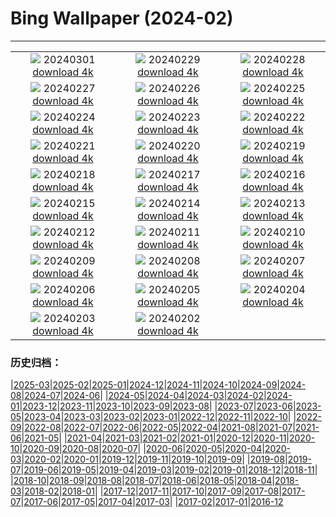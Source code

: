 # Bing Wallpaper (2024-02)
**************
| | | |
| :----: | :----: | :----: |
| ![](https://www.bing.com/th?id=OHR.Schmetterlingswiese_DE-DE0613438088_1920x1080.jpg) 20240301 [download 4k](https://www.bing.com/th?id=OHR.Schmetterlingswiese_DE-DE0613438088_UHD.jpg) | ![](https://www.bing.com/th?id=OHR.LeapingSquirrel_DE-DE7623766811_1920x1080.jpg) 20240229 [download 4k](https://www.bing.com/th?id=OHR.LeapingSquirrel_DE-DE7623766811_UHD.jpg) | ![](https://www.bing.com/th?id=OHR.BamburghCastleUK_DE-DE7368019020_1920x1080.jpg) 20240228 [download 4k](https://www.bing.com/th?id=OHR.BamburghCastleUK_DE-DE7368019020_UHD.jpg) |
| ![](https://www.bing.com/th?id=OHR.PolarBearCubs_DE-DE7089509348_1920x1080.jpg) 20240227 [download 4k](https://www.bing.com/th?id=OHR.PolarBearCubs_DE-DE7089509348_UHD.jpg) | ![](https://www.bing.com/th?id=OHR.GrandCanyonWinter_DE-DE6805018652_1920x1080.jpg) 20240226 [download 4k](https://www.bing.com/th?id=OHR.GrandCanyonWinter_DE-DE6805018652_UHD.jpg) | ![](https://www.bing.com/th?id=OHR.MtPrevostDuncan_DE-DE5893806279_1920x1080.jpg) 20240225 [download 4k](https://www.bing.com/th?id=OHR.MtPrevostDuncan_DE-DE5893806279_UHD.jpg) |
| ![](https://www.bing.com/th?id=OHR.HanselGretelHouse_DE-DE6769523400_1920x1080.jpg) 20240224 [download 4k](https://www.bing.com/th?id=OHR.HanselGretelHouse_DE-DE6769523400_UHD.jpg) | ![](https://www.bing.com/th?id=OHR.HaghartsinMonastery_DE-DE6295908879_1920x1080.jpg) 20240223 [download 4k](https://www.bing.com/th?id=OHR.HaghartsinMonastery_DE-DE6295908879_UHD.jpg) | ![](https://www.bing.com/th?id=OHR.FrozenSoapBubble_DE-DE1646022530_1920x1080.jpg) 20240222 [download 4k](https://www.bing.com/th?id=OHR.FrozenSoapBubble_DE-DE1646022530_UHD.jpg) |
| ![](https://www.bing.com/th?id=OHR.YosemiteFirefall_DE-DE4800433927_1920x1080.jpg) 20240221 [download 4k](https://www.bing.com/th?id=OHR.YosemiteFirefall_DE-DE4800433927_UHD.jpg) | ![](https://www.bing.com/th?id=OHR.PeakDistrictNP_DE-DE4372136028_1920x1080.jpg) 20240220 [download 4k](https://www.bing.com/th?id=OHR.PeakDistrictNP_DE-DE4372136028_UHD.jpg) | ![](https://www.bing.com/th?id=OHR.CarnavalTenerife_DE-DE3563683527_1920x1080.jpg) 20240219 [download 4k](https://www.bing.com/th?id=OHR.CarnavalTenerife_DE-DE3563683527_UHD.jpg) |
| ![](https://www.bing.com/th?id=OHR.DominicaWhales_DE-DE9056542872_1920x1080.jpg) 20240218 [download 4k](https://www.bing.com/th?id=OHR.DominicaWhales_DE-DE9056542872_UHD.jpg) | ![](https://www.bing.com/th?id=OHR.LakeDolomites_DE-DE3348859489_1920x1080.jpg) 20240217 [download 4k](https://www.bing.com/th?id=OHR.LakeDolomites_DE-DE3348859489_UHD.jpg) | ![](https://www.bing.com/th?id=OHR.BackyardBird_DE-DE3770277310_1920x1080.jpg) 20240216 [download 4k](https://www.bing.com/th?id=OHR.BackyardBird_DE-DE3770277310_UHD.jpg) |
| ![](https://www.bing.com/th?id=OHR.BerlinalePalast_DE-DE2536739383_1920x1080.jpg) 20240215 [download 4k](https://www.bing.com/th?id=OHR.BerlinalePalast_DE-DE2536739383_UHD.jpg) | ![](https://www.bing.com/th?id=OHR.BowingCrane_DE-DE6578691031_1920x1080.jpg) 20240214 [download 4k](https://www.bing.com/th?id=OHR.BowingCrane_DE-DE6578691031_UHD.jpg) | ![](https://www.bing.com/th?id=OHR.MarignyBeads_DE-DE5830440814_1920x1080.jpg) 20240213 [download 4k](https://www.bing.com/th?id=OHR.MarignyBeads_DE-DE5830440814_UHD.jpg) |
| ![](https://www.bing.com/th?id=OHR.GiantTortoise_DE-DE4591798432_1920x1080.jpg) 20240212 [download 4k](https://www.bing.com/th?id=OHR.GiantTortoise_DE-DE4591798432_UHD.jpg) | ![](https://www.bing.com/th?id=OHR.FolegandrosGreece_DE-DE3993128464_1920x1080.jpg) 20240211 [download 4k](https://www.bing.com/th?id=OHR.FolegandrosGreece_DE-DE3993128464_UHD.jpg) | ![](https://www.bing.com/th?id=OHR.ChinaDragon_DE-DE3426075443_1920x1080.jpg) 20240210 [download 4k](https://www.bing.com/th?id=OHR.ChinaDragon_DE-DE3426075443_UHD.jpg) |
| ![](https://www.bing.com/th?id=OHR.PegadungRocks_DE-DE2295980114_1920x1080.jpg) 20240209 [download 4k](https://www.bing.com/th?id=OHR.PegadungRocks_DE-DE2295980114_UHD.jpg) | ![](https://www.bing.com/th?id=OHR.MtHoodOregon_DE-DE1892795022_1920x1080.jpg) 20240208 [download 4k](https://www.bing.com/th?id=OHR.MtHoodOregon_DE-DE1892795022_UHD.jpg) | ![](https://www.bing.com/th?id=OHR.StJamesPool_DE-DE1729086692_1920x1080.jpg) 20240207 [download 4k](https://www.bing.com/th?id=OHR.StJamesPool_DE-DE1729086692_UHD.jpg) |
| ![](https://www.bing.com/th?id=OHR.LakeTahoeRock_DE-DE1626232597_1920x1080.jpg) 20240206 [download 4k](https://www.bing.com/th?id=OHR.LakeTahoeRock_DE-DE1626232597_UHD.jpg) | ![](https://www.bing.com/th?id=OHR.MunichOperaHouse_DE-DE1491407214_1920x1080.jpg) 20240205 [download 4k](https://www.bing.com/th?id=OHR.MunichOperaHouse_DE-DE1491407214_UHD.jpg) | ![](https://www.bing.com/th?id=OHR.DevetashkaCave_DE-DE0726583850_1920x1080.jpg) 20240204 [download 4k](https://www.bing.com/th?id=OHR.DevetashkaCave_DE-DE0726583850_UHD.jpg) |
| ![](https://www.bing.com/th?id=OHR.VeniceCarnival_DE-DE9873730280_1920x1080.jpg) 20240203 [download 4k](https://www.bing.com/th?id=OHR.VeniceCarnival_DE-DE9873730280_UHD.jpg) | ![](https://www.bing.com/th?id=OHR.AlpineMarmot_DE-DE8110603230_1920x1080.jpg) 20240202 [download 4k](https://www.bing.com/th?id=OHR.AlpineMarmot_DE-DE8110603230_UHD.jpg) |  |

### 历史归档：

|[2025-03](/../2025-03/2025-03.md)|[2025-02](/../2025-02/2025-02.md)|[2025-01](/../2025-01/2025-01.md)|[2024-12](/../2024-12/2024-12.md)|[2024-11](/../2024-11/2024-11.md)|[2024-10](/../2024-10/2024-10.md)|[2024-09](/../2024-09/2024-09.md)|[2024-08](/../2024-08/2024-08.md)|[2024-07](/../2024-07/2024-07.md)|[2024-06](/../2024-06/2024-06.md)|
|[2024-05](/../2024-05/2024-05.md)|[2024-04](/../2024-04/2024-04.md)|[2024-03](/../2024-03/2024-03.md)|[2024-02](/2024-02.md)|[2024-01](/../2024-01/2024-01.md)|[2023-12](/../2023-12/2023-12.md)|[2023-11](/../2023-11/2023-11.md)|[2023-10](/../2023-10/2023-10.md)|[2023-09](/../2023-09/2023-09.md)|[2023-08](/../2023-08/2023-08.md)|
|[2023-07](/../2023-07/2023-07.md)|[2023-06](/../2023-06/2023-06.md)|[2023-05](/../2023-05/2023-05.md)|[2023-04](/../2023-04/2023-04.md)|[2023-03](/../2023-03/2023-03.md)|[2023-02](/../2023-02/2023-02.md)|[2023-01](/../2023-01/2023-01.md)|[2022-12](/../2022-12/2022-12.md)|[2022-11](/../2022-11/2022-11.md)|[2022-10](/../2022-10/2022-10.md)|
|[2022-09](/../2022-09/2022-09.md)|[2022-08](/../2022-08/2022-08.md)|[2022-07](/../2022-07/2022-07.md)|[2022-06](/../2022-06/2022-06.md)|[2022-05](/../2022-05/2022-05.md)|[2022-04](/../2022-04/2022-04.md)|[2021-08](/../2021-08/2021-08.md)|[2021-07](/../2021-07/2021-07.md)|[2021-06](/../2021-06/2021-06.md)|[2021-05](/../2021-05/2021-05.md)|
|[2021-04](/../2021-04/2021-04.md)|[2021-03](/../2021-03/2021-03.md)|[2021-02](/../2021-02/2021-02.md)|[2021-01](/../2021-01/2021-01.md)|[2020-12](/../2020-12/2020-12.md)|[2020-11](/../2020-11/2020-11.md)|[2020-10](/../2020-10/2020-10.md)|[2020-09](/../2020-09/2020-09.md)|[2020-08](/../2020-08/2020-08.md)|[2020-07](/../2020-07/2020-07.md)|
|[2020-06](/../2020-06/2020-06.md)|[2020-05](/../2020-05/2020-05.md)|[2020-04](/../2020-04/2020-04.md)|[2020-03](/../2020-03/2020-03.md)|[2020-02](/../2020-02/2020-02.md)|[2020-01](/../2020-01/2020-01.md)|[2019-12](/../2019-12/2019-12.md)|[2019-11](/../2019-11/2019-11.md)|[2019-10](/../2019-10/2019-10.md)|[2019-09](/../2019-09/2019-09.md)|
|[2019-08](/../2019-08/2019-08.md)|[2019-07](/../2019-07/2019-07.md)|[2019-06](/../2019-06/2019-06.md)|[2019-05](/../2019-05/2019-05.md)|[2019-04](/../2019-04/2019-04.md)|[2019-03](/../2019-03/2019-03.md)|[2019-02](/../2019-02/2019-02.md)|[2019-01](/../2019-01/2019-01.md)|[2018-12](/../2018-12/2018-12.md)|[2018-11](/../2018-11/2018-11.md)|
|[2018-10](/../2018-10/2018-10.md)|[2018-09](/../2018-09/2018-09.md)|[2018-08](/../2018-08/2018-08.md)|[2018-07](/../2018-07/2018-07.md)|[2018-06](/../2018-06/2018-06.md)|[2018-05](/../2018-05/2018-05.md)|[2018-04](/../2018-04/2018-04.md)|[2018-03](/../2018-03/2018-03.md)|[2018-02](/../2018-02/2018-02.md)|[2018-01](/../2018-01/2018-01.md)|
|[2017-12](/../2017-12/2017-12.md)|[2017-11](/../2017-11/2017-11.md)|[2017-10](/../2017-10/2017-10.md)|[2017-09](/../2017-09/2017-09.md)|[2017-08](/../2017-08/2017-08.md)|[2017-07](/../2017-07/2017-07.md)|[2017-06](/../2017-06/2017-06.md)|[2017-05](/../2017-05/2017-05.md)|[2017-04](/../2017-04/2017-04.md)|[2017-03](/../2017-03/2017-03.md)|
|[2017-02](/../2017-02/2017-02.md)|[2017-01](/../2017-01/2017-01.md)|[2016-12](/../2016-12/2016-12.md)